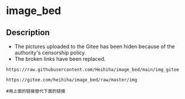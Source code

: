 # image_bed

## Description

- The pictures uploaded to the Gitee has been hiden because of the authority's censorship policy. 
- The broken links have been replaced.

```text
https://raw.githubusercontent.com/Heihiha/image_bed/main/img_gitee

https://gitee.com/heihiha/image_bed/raw/master/img

#用上面的链接替代下面的链接
```
